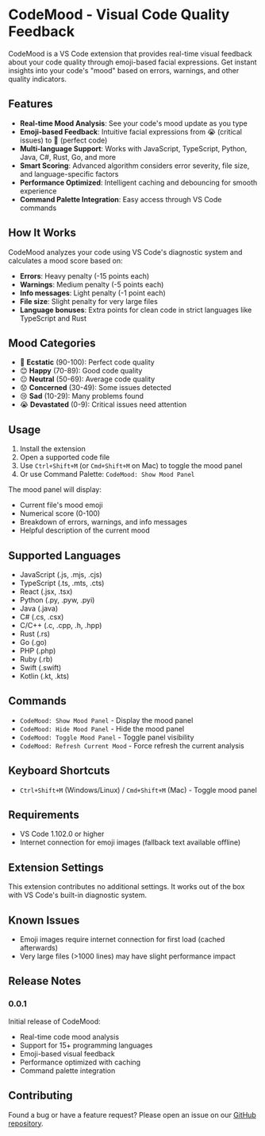# CodeMood - Visual Code Quality Feedback

CodeMood is a VS Code extension that provides real-time visual feedback about your code quality through emoji-based facial expressions. Get instant insights into your code's "mood" based on errors, warnings, and other quality indicators.

## Features

- **Real-time Mood Analysis**: See your code's mood update as you type
- **Emoji-based Feedback**: Intuitive facial expressions from 😭 (critical issues) to 🤩 (perfect code)
- **Multi-language Support**: Works with JavaScript, TypeScript, Python, Java, C#, Rust, Go, and more
- **Smart Scoring**: Advanced algorithm considers error severity, file size, and language-specific factors
- **Performance Optimized**: Intelligent caching and debouncing for smooth experience
- **Command Palette Integration**: Easy access through VS Code commands

## How It Works

CodeMood analyzes your code using VS Code's diagnostic system and calculates a mood score based on:

- **Errors**: Heavy penalty (-15 points each)
- **Warnings**: Medium penalty (-5 points each)  
- **Info messages**: Light penalty (-1 point each)
- **File size**: Slight penalty for very large files
- **Language bonuses**: Extra points for clean code in strict languages like TypeScript and Rust

## Mood Categories

- 🤩 **Ecstatic** (90-100): Perfect code quality
- 😊 **Happy** (70-89): Good code quality
- 😐 **Neutral** (50-69): Average code quality
- 😟 **Concerned** (30-49): Some issues detected
- 😢 **Sad** (10-29): Many problems found
- 😭 **Devastated** (0-9): Critical issues need attention

## Usage

1. Install the extension
2. Open a supported code file
3. Use `Ctrl+Shift+M` (or `Cmd+Shift+M` on Mac) to toggle the mood panel
4. Or use Command Palette: `CodeMood: Show Mood Panel`

The mood panel will display:
- Current file's mood emoji
- Numerical score (0-100)
- Breakdown of errors, warnings, and info messages
- Helpful description of the current mood

## Supported Languages

- JavaScript (.js, .mjs, .cjs)
- TypeScript (.ts, .mts, .cts)
- React (.jsx, .tsx)
- Python (.py, .pyw, .pyi)
- Java (.java)
- C# (.cs, .csx)
- C/C++ (.c, .cpp, .h, .hpp)
- Rust (.rs)
- Go (.go)
- PHP (.php)
- Ruby (.rb)
- Swift (.swift)
- Kotlin (.kt, .kts)

## Commands

- `CodeMood: Show Mood Panel` - Display the mood panel
- `CodeMood: Hide Mood Panel` - Hide the mood panel
- `CodeMood: Toggle Mood Panel` - Toggle panel visibility
- `CodeMood: Refresh Current Mood` - Force refresh the current analysis

## Keyboard Shortcuts

- `Ctrl+Shift+M` (Windows/Linux) / `Cmd+Shift+M` (Mac) - Toggle mood panel

## Requirements

- VS Code 1.102.0 or higher
- Internet connection for emoji images (fallback text available offline)

## Extension Settings

This extension contributes no additional settings. It works out of the box with VS Code's built-in diagnostic system.

## Known Issues

- Emoji images require internet connection for first load (cached afterwards)
- Very large files (>1000 lines) may have slight performance impact

## Release Notes

### 0.0.1

Initial release of CodeMood:
- Real-time code mood analysis
- Support for 15+ programming languages
- Emoji-based visual feedback
- Performance optimized with caching
- Command palette integration

## Contributing

Found a bug or have a feature request? Please open an issue on our [GitHub repository](https://github.com/akshatsinha0/CodeMood.git).